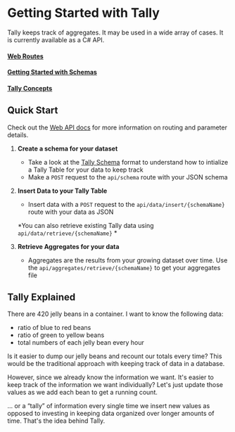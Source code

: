 # Getting Started with Tally
Tally keeps track of aggregates. It may be used in a wide array of cases. It is currently available as a C# API. 

#### [Web Routes](http://docs.tally4.apiary.io/)

#### [Getting Started with Schemas](./schema.html)

#### [Tally Concepts](./concepts.html)




## Quick Start
Check out the [Web API docs](http://docs.tally4.apiary.io/) for more information on routing and parameter details.


1. **Create a schema for your dataset**
	- Take a look at the [Tally Schema](./schema.html) format to understand how to intialize a Tally Table for your data to keep track 
	- Make a `POST` request to the `api/schema` route with your JSON schema

2. **Insert Data to your Tally Table**
	- Insert data with a `POST` request to the `api/data/insert/{schemaName}` route with your data as JSON

	*You can also retrieve existing Tally data using `api/data/retrieve/{schemaName}` *

3. **Retrieve Aggregates for your data**
	- Aggregates are the results from your growing dataset over time. Use the `api/aggregates/retrieve/{schemaName}` to get your aggregates file

## Tally Explained

There are 420 jelly beans in a container. I want to know the following data:

- ratio of blue to red beans 
- ratio of green to yellow beans
- total numbers of each jelly bean every hour

Is it easier to dump our jelly beans and recount our totals every time? This would be the traditional approach with keeping track of data in a database.

However, since we already know the information we want. It's easier to keep track of the information we want individually? Let's just update those values as we add each bean to get a running count.

... or a “tally” of information every single time we insert new values as opposed to investing in keeping data organized over longer amounts of time. That's the idea behind Tally.
